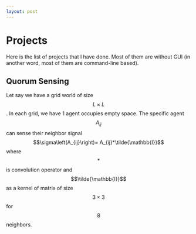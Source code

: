 ```yaml
---
layout: post
---
```


# Projects

Here is the list of projects that I have done. Most of them are without GUI (in another word, most of them are command-line based).

## Quorum Sensing

Let say we have a grid world of size $$L\times L$$. In each grid, we have 1 agent occupies empty space. The specific agent $$A_{ij}$$ can sense their neighbor signal $$\sigma\left(A_{ij}\right)= A_{ij}*\tilde{\mathbb{I}}$$ where $$*$$ is convolution operator and $$\tilde{\mathbb{I}}$$ as a kernel of matrix of size $$3\times 3$$ for $$8$$ neighbors. 
